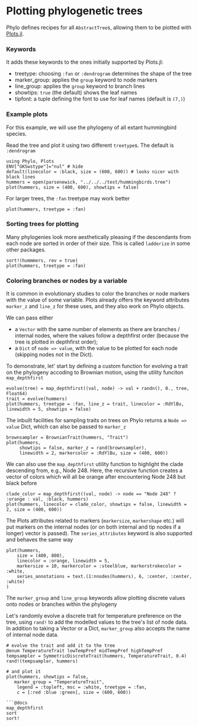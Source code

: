 # Plotting phylogenetic trees

Phylo defines recipes for all `AbstractTree`s, allowing them to be plotted with
 [Plots.jl](https://docs.juliaplots.org/latest).

### Keywords

It adds these keywords to the ones initially supported by Plots.jl:
- treetype: choosing `:fan` or `:dendrogram` determines the shape of the tree
- marker_group: applies the `group` keyword to node markers
- line_group: applies the `group` keyword to branch lines
- showtips: `true` (the default) shows the leaf names
- tipfont: a tuple defining the font to use for leaf names (default is `(7,)`)

### Example plots
For this example, we will use the phylogeny of all extant hummingbird species.

Read the tree and plot it using two different `treetype`s. The 
default is `:dendrogram`
```@example plotting
using Phylo, Plots
ENV["GKSwstype"]="nul" # hide
default(linecolor = :black, size = (600, 600)) # looks nicer with black lines
hummers = open(parsenewick, "../../../test/hummingbirds.tree")
plot(hummers, size = (400, 600), showtips = false)
```

For larger trees, the `:fan` treetype may work better
```@example plotting
plot(hummers, treetype = :fan)
```

### Sorting trees for plotting
Many phylogenies look more aesthetically pleasing if the descendants from each
node are sorted in order of their size. This is called `ladderize` in some other
packages.
```@example plotting
sort!(hummmers, rev = true)
plot(hummers, treetype = :fan)
```

### Coloring branches or nodes by a variable
It is common in evolutionary studies to color the branches or node markers with
the value of some variable. Plots already offers the keyword attributes 
`marker_z` and `line_z` for these uses, and they also work on Phylo objects.

We can pass either 
- a `Vector` with the same number of elements as there are 
branches / internal nodes, where the values follow a depthfirst order
(because the tree is plotted in depthfirst order);
- a `Dict` of `node => value`, with the value to be plotted for each node 
(skipping nodes not in the Dict).

To demonstrate, let' start by defining a custom function for evolving a trait
on the phylogeny accoding to Brownian motion, using the utility funciton 
`map_depthfirst`
```@example plotting
evolve(tree) = map_depthfirst((val, node) -> val + randn(), 0., tree, Float64)
trait = evolve(hummers)
plot(hummers, treetype = :fan, line_z = trait, linecolor = :RdYlBu, linewidth = 5, showtips = false)
```

The inbuilt facilities for sampling traits on trees on Phylo returns a 
`Node => value` Dict, which can also be passed to `marker_z`
```@example plotting
brownsampler = BrownianTrait(hummers, "Trait")
plot(hummers, 
     showtips = false, marker_z = rand(brownsampler), 
     linewidth = 2, markercolor = :RdYlBu, size = (400, 600))
```


We can also use the `map_depthfirst` utility function to highlight the clade
descending from, e.g., Node 248. Here, the recursive function creates a vector 
of colors which will all be orange after encountering Node 248 but black before
```@example plotting
clade_color = map_depthfirst((val, node) -> node == "Node 248" ? :orange : val, :black, hummers)
plot(hummers, linecolor = clade_color, showtips = false, linewidth = 2, size = (400, 600))
```

The Plots attributes related to markers (`markersize`, `markershape` etc.) will
put markers on the internal nodes (or on both internal and tip nodes if a longer)
vector is passed). The `series_attributes` keyword is also supported and behaves
the same way
```@example plotting
plot(hummers, 
    size = (400, 800), 
    linecolor = :orange, linewidth = 5, 
    markersize = 10, markercolor = :steelblue, markerstrokecolor = :white,
    series_annotations = text.(1:nnodes(hummers), 6, :center, :center, :white)
)
```

The `marker_group` and `line_group` keywords allow plotting discrete values onto
nodes or branches within the phylogeny

Let's randomly evolve a discrete trait for temperature preference on the tree,
using `rand!` to add the modelled values to the tree's list of node data.
In addition to taking a Vector or a Dict, `marker_group` also accepts the name 
of internal node data.


``` @example plotting
# evolve the trait and add it to the tree
@enum TemperatureTrait lowTempPref midTempPref highTempPref
tempsampler = SymmetricDiscreteTrait(hummers, TemperatureTrait, 0.4)
rand!(tempsampler, hummers)

# and plot it
plot(hummers, showtips = false,   
   marker_group = "TemperatureTrait",  
    legend = :topleft, msc = :white, treetype = :fan, 
    c = [:red :blue :green], size = (600, 600)) 

```@docs
map_depthfirst
sort
sort!
```

